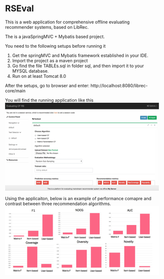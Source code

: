 # RSEval

This is a web application for comprehensive offline evaluating recommender systems, based on LibRec.

The is a javaSpringMVC + Mybatis based project.

You need to the following setups before running it

1) Get the springMVC and Mybatis framework established in your IDE.
2) Import the project as a maven project
3) Go find the file TABLEs.sql in folder sql, and then import it to your MYSQL database.
4) Run on at least Tomcat 8.0

After the setups, go to browser and enter: http://localhost:8080/librec-core/main

You will find the running application like this
![Alt text](page.png?raw=true "Title")

Using the applicaiton, below is an example of performance comapre and contrast between three recommendation algorithms.
![Alt text](example.png?raw=true "Title")
